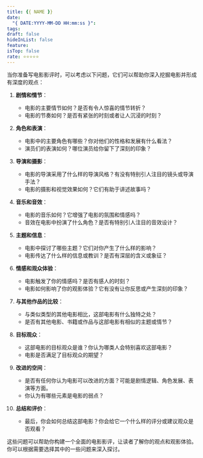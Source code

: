 ```yaml
---
title: {{ NAME }} 
date:
  "{ DATE:YYYY-MM-DD HH:mm:ss }": 
tags: 
draft: false
hideInList: false
feature: 
isTop: false
rate: ⭐️⭐️⭐️⭐️⭐️
---
```






<!--more-->
当你准备写电影影评时，可以考虑以下问题，它们可以帮助你深入挖掘电影并形成有深度的观点：

1. **剧情和情节**：
    
    - 电影的主要情节如何？是否有令人惊喜的情节转折？
    - 电影的节奏如何？是否有紧张的时刻或者让人沉浸的时刻？
2. **角色和表演**：
    
    - 电影中的主要角色有哪些？你对他们的性格和发展有什么看法？
    - 演员们的表演如何？哪位演员给你留下了深刻的印象？
3. **导演和摄影**：
    
    - 电影的导演采用了什么样的导演风格？有没有特别引人注目的镜头或导演手法？
    - 电影的摄影和视觉效果如何？它们有助于讲述故事吗？
4. **音乐和音效**：
    
    - 电影的音乐如何？它增强了电影的氛围和情感吗？
    - 音效在电影中扮演了什么角色？是否有特别引人注目的音效设计？
5. **主题和信息**：
    
    - 电影中探讨了哪些主题？它们对你产生了什么样的影响？
    - 电影传达了什么样的信息或教训？是否有深层的含义或象征？
6. **情感和观众体验**：
    
    - 电影触发了你的情感吗？是否有感人的时刻？
    - 电影如何影响了你的观影体验？它有没有让你反思或产生深刻的印象？
7. **与其他作品的比较**：
    
    - 与类似类型的其他电影相比，这部电影有什么独特之处？
    - 是否有其他电影、书籍或作品与这部电影有相似的主题或情节？
8. **目标观众**：
    
    - 这部电影的目标观众是谁？你认为哪类人会特别喜欢这部电影？
    - 电影是否满足了目标观众的期望？
9. **改进的空间**：
    
    - 是否有任何你认为电影可以改进的方面？可能是剧情逻辑、角色发展、表演等方面。
    - 你认为有哪些元素是电影的弱点？
10. **总结和评价**：
    
    - 最后，你会如何总结这部电影？你会给它一个什么样的评分或建议观众是否观看？

这些问题可以帮助你构建一个全面的电影影评，让读者了解你的观点和观影体验。你可以根据需要选择其中的一些问题来深入探讨。